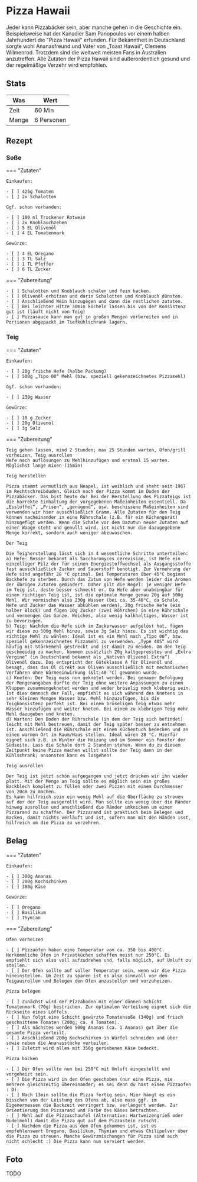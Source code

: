 # Pizza Hawaii

Jeder kann Pizzabäcker sein, aber manche gehen in die Geschichte ein. Beispielsweise hat der Kanadier Sam Panopoulos vor einem halben Jahrhundert die "Pizza Hawaii" erfunden. Für Bekanntheit in Deutschland sorgte wohl Ananasfreund und Vater von „Toast Hawaii“, Clemens Wilmenrod. Trotzdem sind die weltweit meisten Fans in Australien anzutreffen. Alle Zutaten der Pizza Hawaii sind außerordentlich gesund und der regelmäßige Verzehr wird empfohlen.

## Stats

| Was   | Wert        |
|-------|-------------|
| Zeit  | 60 Min      |
| Menge | 6 Personen |

## Rezept

### Soße

=== "Zutaten"

    Einkaufen:

    - [ ] 425g Tomaten
    - [ ] 2x Schalotten

    Ggf. schon vorhanden:

    - [ ] 100 ml Trockener Rotwein
    - [ ] 2x Knoblauchzehen
    - [ ] 5 EL Olivenöl
    - [ ] 4 EL Tomatenmark

    Gewürze:

    - [ ] 4 EL Oregano
    - [ ] 3 TL Salz
    - [ ] 1 TL Pfeffer
    - [ ] 6 TL Zucker

=== "Zubereitung"

    - [ ] Schalotten und Knoblauch schälen und fein hacken.
    - [ ] Olivenöl erhitzen und darin Schalotten und Knoblauch dünsten.
    - [ ] Anschließend Wein hinzugegen und dann die restlichen zutaten.
    - [ ] Bei leichter Hitze 30min köcheln lassen bis von der Konsistenz gut ist (läuft nicht von Teig)
    - [ ] Pizzasauce kann man gut in großen Mengen vorbereiten und in Portionen abgepackt im Tiefkühlschrank lagern.

### Teig

=== "Zutaten"

    Einkaufen:

    - [ ] 20g frische Hefe (halbe Packung)
    - [ ] 500g „Tipo 00“ Mehl (bzw. speziell gekennzeichnetes Pizzamehl)

    Ggf. schon vorhanden:

    - [ ] 230g Wasser
    
    Gewürze:

    - [ ] 10 g Zucker
    - [ ] 20g Olivenöl
    - [ ] 3g Salz

=== "Zubereitung"

    Teig gehen lassen, mind 2 Stunden; max 25 Stunden warten, Ofen/grill vorheizen, Teig ausrollen
    Hefe nach auflösungen zu Mehlhinzufügen und erstmal 15 warten.
    Möglichst lange mixen (15min)

    Teig herstellen

    Pizza stammt vermutlich aus Neapel, ist weiblich und steht seit 1967 im Rechtschreibduden. Gleich nach der Pizza kommt im Duden der Pizzabäcker. Das bist heute du! Bei der Herstellung des Pizzateigs ist die korrekte Einhaltung der vorgegebenen Maßeinheiten essentiell. Da „Esslöffel“, „Prisen“, „genügend“, usw. beschissene Maßeinheiten sind verwenden wir hier ausschließlich Gramm. Alle Zutaten für den Teig können nacheinander in eine Rührschale (z.B. für ein Küchengerät) hinzugefügt werden. Wenn die Schale vor dem Dazutun neuer Zutaten auf einer Waage steht und genullt wird, ist nicht nur die dazugegebene Menge korrekt, sondern auch weniger abzuwaschen.

    Der Teig

    Die Teigherstellung lässt sich in 4 wesentliche Schritte unterteilen:
    a) Hefe: Besser bekannt als Saccharomyces cerevisiae, ist Hefe ein einzelliger Pilz der für seinen Energiestoffwechsel als Ausgangsstoffe fast ausschließlich Zucker und Sauerstoff benötigt. Zur Vermehrung der Hefe sind ungefähr 28 °C optimal. Bei Temperaturen über 45°C beginnt Backhefe zu sterben. Durch das Zutun von Hefe werden leider die Aromen der übrigen Zutaten gemindert. Daher gilt die Regel: je weniger Hefe im Teig ist, desto besser schmeckt er. Da Hefe aber unabdingbar für einen richtigen Teig ist, ist die optimale Menge genau 20g auf 500g Mehl. Wir vermischen also 230g Wasser (bei ca. 35-40°C, da Schale, Hefe und Zucker das Wasser abkühlen werden), 20g frische Hefe (ein halber Block) und fügen 10g Zucker (zwei Röhrchen) in eine Rührschale und vermengen das Ganze. Weiches, also wenig kalkhaltiges, Wasser ist zu bevorzugen.
    b) Teig: Nachdem die Hefe sich im Zuckerwasser aufgelöst hat, fügen wir diese zu 500g Mehl hinzu, sowie 3g Salz hinzu. Es ist wichtig das richtige Mehl zu wählen: Ideal ist es ein Mehl nach „Tipo 00“, bzw. speziell gekennzeichnetes Pizzamehl zu verwenden. „Type 405“ wird häufig mit Stärkemehl gestreckt und ist damit zu meiden. Um den Teig geschmeidig zu machen, kommen zusätzlich 20g kaltgepresstes und „Extra Vergine“ (in Deutschland bekannt als „Nativen Olivenöl Extra“) Olivenöl dazu. Das entspricht der Güteklasse A für Olivenöl und besagt, dass das Öl direkt aus Oliven ausschließlich mit mechanischen Verfahren ohne Wärmeeinwirkung (&lt;40 °C) gewonnen wurde.
    c) Kneten: Der Teig muss nun geknetet werden. Bei genauer Befolgung der Mengenangaben dürfte der Teig ohne weitere Anpassungen zu einem Kluppen zusammengeknetet werden und weder bröselig noch kleberig sein. Ist dies dennoch der Fall, empfiehlt es sich während des Knetens in sehr kleinen Mengen Wasser bzw. Mehl hinzuzufügen, bis die Teigkonsistenz perfekt ist. Bei einem bröseligen Teig etwas mehr Wasser hinzufügen und weiter kneten. Bei einem zu klebrigen Teig mehr Mehl dazugeben und kneten.
    d) Warten: Den Boden der Rührschale (in dem der Teig sich befindet) leicht mit Mehl bestreuen, damit der Teig später besser zu entnehmen ist. Anschließend die Rührschale mit einem Küchentuch bedecken und an einen warmen Ort im Raum/Haus stellen. Ideal wären 28 °C. Hierfür eignet sich z.B. im Winter die Heizung und im Sommer ein Fenster der Südseite. Lass die Schale dort 2 Stunden stehen. Wenn du zu diesem Zeitpunkt keine Pizza machen willst sollte der Teig dann in den Kühlschrank; ansonsten kann es losgehen!

    Teig ausrollen

    Der Teig ist jetzt schön aufgegangen und jetzt drücken wir ihn wieder platt. Mit der Menge an Teig sollte es möglich sein ein großes Backblech komplett zu füllen oder zwei Pizzen mit einem Durchmesser von 20cm zu machen.
    Es kann hilfreich sein ein wenig Mehl auf die Oberfläche zu streuen auf der der Teig ausgerollt wird. Man sollte ein wenig über die Ränder hinweg ausrollen und anschließend die Ränder umknicken um einen Pizzarand zu schaffen. Der Pizzarand ist praktisch beim Belegen und Backen, damit nichts verläuft und ist, sofern man mit den Händen isst, hilfreich um die Pizza zu verzehren.

## Belag

=== "Zutaten"

    Einkaufen:

    - [ ] 300g Ananas
    - [ ] 200g Kochschinken
    - [ ] 300g Käse

    Gewürze:

    - [ ] Oregano
    - [ ] Basilikum
    - [ ] Thymian

=== "Zubereitung"

    Ofen vorheizen

    - [ ] Pizzaöfen haben eine Temperatur von ca. 350 bis 400°C. Herkömmliche Öfen in Privatküchen schaffen meist nur 250°C. Es empfiehlt sich also voll aufzudrehen und, falls möglich, auf Umluft zu stellen.
    - [ ] Der Ofen sollte auf voller Temperatur sein, wenn wir die Pizza hineinstellen. Um Zeit zu sparen ist es also sinnvoll vor dem Teigausrollen und Belegen den Ofen anzustellen und vorzuheizen.

    Pizza belegen

    - [ ] Zunächst wird der Pizzaboden mit einer dünnen Schicht Tomatenmark (70g) bestrichen. Zur optimalen Verteilung eignet sich die Rückseite eines Löffels.
    - [ ] Nun folgt eine Schicht gewürzte Tomatensoße (340g) und frisch geschnittene Tomaten (200g; ca. 4 Tomaten).
    - [ ] Als nächstes werden 500g Ananas (ca. 1 Ananas) gut über die gesamte Pizza verteilt.
    - [ ] Anschließend 200g Kochschinken in Würfel schneiden und über sowie neben die Ananasstücke verteilen.
    - [ ] Zuletzt wird alles mit 350g geriebenen Käse bedeckt.

    Pizza backen

    - [ ] Der Ofen sollte nun bei 250°C mit Umluft eingestellt und vorgeheizt sein.
    - [ ] Die Pizza wird in den Ofen geschoben (nur eine Pizza, nie mehrere gleichzeitig übereinander; es sei denn du hast einen Pizzaofen : D).
    - [ ] Nach 13min sollte die Pizza fertig sein. Hier hängt es ein bisschen von der Leistung des Ofens ab, also muss ggf. im Eigenermessen die Backzeit verringert bzw. verlängert werden. Zur Orientierung den Pizzarand und Farbe des Käses betrachten.
    - [ ] Mehl auf die Pizzaschaufel (Alternative: Hartweizengrieß oder Nudelmehl) damit die Pizza gut auf dem Pizzastein rutscht.
    - [ ] Nachdem die Pizza aus dem Ofen gekommen ist, ist es empfehlenswert Oregano, Basilikum, Thymian und etwas Chilipulver über die Pizza zu streuen. Manche Gewürzmischungen für Pizza sind auch nicht schlecht :) Die Pizza kann nun serviert werden.

## Foto

TODO
